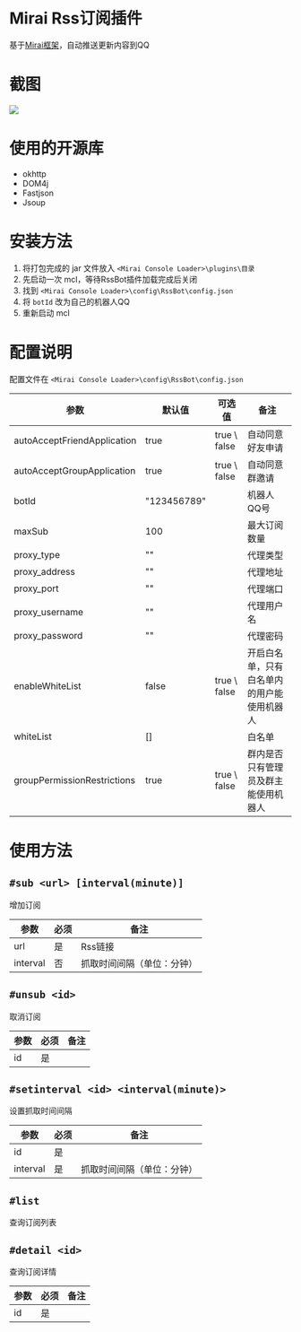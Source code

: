 # Mirai Rss订阅插件

基于[Mirai框架](https://github.com/mamoe/mirai)，自动推送更新内容到QQ

# 截图

![](https://pic.rmb.bdstatic.com/bjh/fe21f012edc545460c9e4e5a6414b0e4.png)

# 使用的开源库

- okhttp
- DOM4j
- Fastjson
- Jsoup

# 安装方法

1. 将打包完成的 jar 文件放入 `<Mirai Console Loader>\plugins\目录`
2. 先启动一次 mcl，等待RssBot插件加载完成后关闭
3. 找到 `<Mirai Console Loader>\config\RssBot\config.json`
4. 将 `botId` 改为自己的机器人QQ
5. 重新启动 mcl

# 配置说明

配置文件在 `<Mirai Console Loader>\config\RssBot\config.json`

| 参数                        | 默认值      | 可选值       | 备注                                       |
| --------------------------- | ----------- | ------------ | ------------------------------------------ |
| autoAcceptFriendApplication | true        | true \ false | 自动同意好友申请                           |
| autoAcceptGroupApplication  | true        | true \ false | 自动同意群邀请                             |
| botId                       | "123456789" |              | 机器人QQ号                                 |
| maxSub                      | 100         |              | 最大订阅数量                               |
| proxy_type                  | ""          |              | 代理类型                                   |
| proxy_address               | ""          |              | 代理地址                                   |
| proxy_port                  | ""          |              | 代理端口                                   |
| proxy_username              | ""          |              | 代理用户名                                 |
| proxy_password              | ""          |              | 代理密码                                   |
| enableWhiteList             | false       | true \ false | 开启白名单，只有白名单内的用户能使用机器人 |
| whiteList                   | []          |              | 白名单                                     |
| groupPermissionRestrictions | true        | true \ false | 群内是否只有管理员及群主能使用机器人       |

# 使用方法

## `#sub <url> [interval(minute)]`

增加订阅

| 参数     | 必须 | 备注                       |
| -------- | ---- | -------------------------- |
| url      | 是   | Rss链接                    |
| interval | 否   | 抓取时间间隔（单位：分钟） |

## `#unsub <id>`

取消订阅

| 参数     | 必须 | 备注                       |
| -------- | ---- | -------------------------- |
| id      | 是   |                     |

## `#setinterval <id> <interval(minute)>`

设置抓取时间间隔

| 参数     | 必须 | 备注                       |
| -------- | ---- | -------------------------- |
| id      | 是   |                    |
| interval | 是   | 抓取时间间隔（单位：分钟） |

## `#list`

查询订阅列表

## `#detail <id>`

查询订阅详情

| 参数     | 必须 | 备注                       |
| -------- | ---- | -------------------------- |
| id      | 是   |                     |
